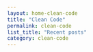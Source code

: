 ```yaml
---
layout: home-clean-code
title: "Clean Code"
permalink: clean-code
list_title: "Recent posts"
category: clean-code
---
```

